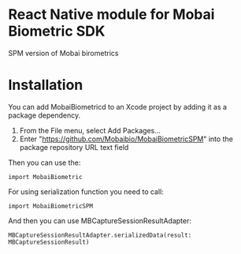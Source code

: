 # React Native module for Mobai Biometric SDK

SPM version of Mobai birometrics 
# Installation
You can add MobaiBiometricd to an Xcode project by adding it as a package dependency.

1. From the File menu, select Add Packages...
2. Enter "https://github.com/Mobaibio/MobaiBiometricSPM" into the package repository URL text field

Then you can use the:
```
import MobaiBiometric 
```
For using serialization function you need to call: 
```
import MobaiBiometricSPM
```
And then you can use MBCaptureSessionResultAdapter: 
```
MBCaptureSessionResultAdapter.serializedData(result: MBCaptureSessionResult)
```
